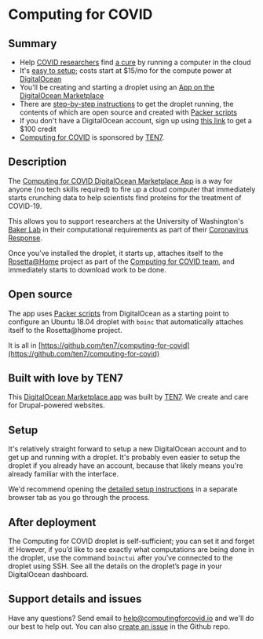 # Computing for COVID

## Summary
* Help [COVID researchers](https://www.bakerlab.org/) find [a cure](https://www.ipd.uw.edu/coronavirus/) by running a computer in the cloud
* It's [easy to setup](#setup); costs start at $15/mo for the compute power at [DigitalOcean](https://m.do.co/c/5fb69d9c62e4)
* You'll be creating and starting a droplet using an [App on the DigitalOcean Marketplace](http://t7.io/cfc)
* There are [step-by-step instructions](#setup-instructions) to get the droplet running, the contents of which are open source and created with [Packer scripts](https://github.com/digitalocean/marketplace-partners)
* If you don't have a DigitalOcean account, sign up using [this link](https://m.do.co/c/5fb69d9c62e4) to get a $100 credit
* [Computing for COVID](http://t7.io/cfc) is sponsored by [TEN7](https://ten7.com/).

## Description
The [Computing for COVID DigitalOcean Marketplace App](http://t7.io/cfc) is a way for anyone (no tech skills required) to fire up a cloud computer that immediately starts crunching data to help scientists find proteins for the treatment of COVID-19. 

This allows you to support researchers at the University of Washington's [Baker Lab](https://www.bakerlab.org/) in their computational requirements as part of their [Coronavirus Response](https://www.ipd.uw.edu/coronavirus/).

Once you’ve installed the droplet, it starts up, attaches itself to the [Rosetta@Home](https://boinc.bakerlab.org/) project as part of the [Computing for COVID team](https://boinc.bakerlab.org/rosetta/team_display.php?teamid=20117), and immediately starts to download work to be done.

## Open source
The app uses [Packer scripts](https://github.com/digitalocean/marketplace-partners) from DigitalOcean as a starting point to configure an Ubuntu 18.04 droplet with `boinc` that automatically attaches itself to the Rosetta@home project.

It is all in [https://github.com/ten7/computing-for-covid](https://github.com/ten7/computing-for-covid)

## Built with love by TEN7
This [DigitalOcean Marketplace app](http://t7.io/cfc) was built by [TEN7](https://ten7.com/). We create and care for Drupal-powered websites. 

## Setup
It's relatively straight forward to setup a new DigitalOcean account and to get up and running with a droplet. It's probably even easier to setup the droplet if you already have an account, because that likely means you're already familiar with the interface. 

We'd recommend opening the [detailed setup instructions](https://computingforcovid.io/setup) in a separate browser tab as you go through the process.

## After deployment
The Computing for COVID droplet is self-sufficient; you can set it and forget it! However, if you’d like to see exactly what computations are being done in the droplet, use the command `boinctui` after you’ve connected to the droplet using SSH. See all the details on the droplet’s page in your DigitalOcean dashboard.

## Support details and issues
Have any questions? Send email to [help@computingforcovid.io](mailto:help@computingforcovid.io) and we'll do our best to help out. You can also [create an issue](https://github.com/ten7/computing-for-covid/issues/new) in the Github repo.
